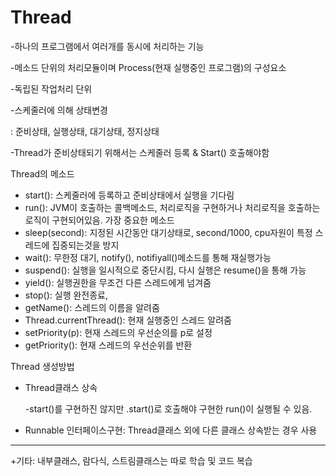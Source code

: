 # Thread

-하나의 프로그램에서 여러개를 동시에 처리하는 기능

-메소드 단위의 처리모듈이며 Process(현재 실행중인 프로그램)의 구성요소

-독립된 작업처리 단위

-스케줄러에 의해 상태변경

 : 준비상태, 실행상태, 대기상태, 정지상태

-Thread가 준비상태되기 위해서는 스케줄러 등록 & Start() 호출해야함



Thread의 메소드

- start(): 스케줄러에 등록하고 준비상태에서 실행을 기다림
- run(): JVM이 호출하는 콜백메소드, 처리로직을 구현하거나 처리로직을 호출하는 로직이 구현되어있음. 가장 중요한 메소드
- sleep(second): 지정된 시간동안 대기상태로, second/1000, cpu자원이 특정 스레드에 집중되는것을 방지
- wait(): 무한정 대기, notify(), notifiyall()메소드를 통해 재실행가능
- suspend(): 실행을 일시적으로 중단시킴, 다시 실행은 resume()을 통해 가능
- yield(): 실행권한을 무조건 다른 스레드에게 넘겨줌
- stop(): 실행 완전종료,
- getName(): 스레드의 이름을 알려줌
- Thread.currentThread(): 현재 실행중인 스레드 알려줌
- setPriority(p): 현재 스레드의 우선순의를 p로 설정
- getPriority(): 현재 스레드의 우선순위를 반환



Thread 생성방법

- Thread클래스 상속

  -start()를 구현하진 않지만 .start()로 호출해야 구현한 run()이 실행될 수 있음.

- Runnable 인터페이스구현: Thread클래스 외에 다른 클래스 상속받는 경우 사용

---



+기타: 내부클래스, 람다식, 스트림클래스는 따로 학습 및 코드 복습
